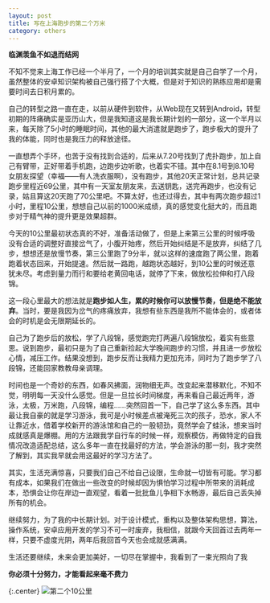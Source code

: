 ```yaml
---
layout: post
title: 写在上海跑步的第二个万米
category: others
---
```


**临渊羡鱼不如退而结网**

不知不觉来上海工作已经一个半月了，一个月的培训其实就是自己自学了一个月，虽然整体的安卓知识架构被自己强行搭了个大概，但是对于知识的熟练应用却是需要时间去日积月累的。

自己的转型之路一直在走，以前从硬件到软件，从Web现在又转到Android，转型初期的阵痛确实是亚历山大，但是我知道这是我长期计划的一部分，这一个半月以来，每天除了5小时的睡眠时间，其他的最大消遣就是跑步了，跑步极大的提升了我的体能，同时也是我压力的释放途径。

一直想弄个手环，也苦于没有找到合适的，后来从7.20号找到了虎扑跑步，加上自己有臂带，正好带着手机跑，边跑步边听歌，也着实不错。其中在8.1号到8.10号女朋友探望（幸福——有人洗衣服啊），没有跑步，其他20天正常计划，总共记录跑步里程近69公里，其中有一天室友朋友来，去送钥匙，送完再跑步，也没有记录，姑且算这20天跑了70公里吧。不算太好，也还过得去，其中有两次跑步超过1小时，里程10公里，想想自己以前的1000米成绩，真的感觉变化挺大的，而且跑步对于精气神的提升更是效果超群。

今天的10公里最初状态真的不好，准备活动做了，但是上来第三公里的时候呼吸没有合适的调整好直接岔气了，小腹开始疼，然后开始纠结是不是放弃，纠结了几步，想想还是放慢节奏，第三公里跑了9分半，就以这样的速度跑了两公里，跑着跑着状态回来，开始提速。然后就一路跑，越跑状态越好，到10公里的时候还意犹未尽。考虑到量力而行和要给老黄回电话，就停了下来，做放松拉伸和打八段锦。

这一段心里最大的想法就是**跑步如人生，累的时候你可以放慢节奏，但是绝不能放弃**。当时，要是我因为岔气的疼痛放弃，我想有些东西是我所不能体会的，或者体会的时机是会无限期延长的。

自己为了跑步后的放松，学了八段锦，感觉跑完打两遍八段锦放松，着实有些意思。说到跑步，最初只是为了自己重新捡起大学晚间跑步的习惯，并且进一步放松心情，减压工作。结果没想到，跑步反而让我精力更加充沛，同时为了跑步学了八段锦，还能回家教教母亲调理。

时间也是一个奇妙的东西，如春风拂面，润物细无声。改变起来潜移默化，不知不觉，明明每一天没什么感觉。但是一旦拉长时间梯度，再来看自己最近两年，游泳，太极，万米跑，八段锦，编程……突然回首一下，自己学了这么多东西。其中最让我自豪的就是学习游泳，我可是小时候差点被淹死三次的孩子，恐水，家人不让靠近水，借着学校新开的游泳馆和自己的一股韧劲，竟然学会了蛙泳，想来当时成就感真是爆棚。用的方法跟我学自行车的时候一样，观察模仿，再做特定的自我情况改造适配总结，这么多年一直在找最好的方法，学会游泳的那一刻，我才突然了解到，其实我早就会用这最好的学习方法了。

其实，生活充满惊喜，只要我们自己不给自己设限，生命就一切皆有可能。学习都有成本，如果我们在做出一些改变的时候却因为惧怕学习过程中所带来的消耗成本，恐惧会让你在岸边一直观望，看着一批批鱼儿争相下水畅游，最后自己丢失掉所有的机会。

继续努力，为了我的中长期计划。对于设计模式，重构以及整体架构思想，算法，操作系统，安卓应用开发的学习不可一时废弃，我相信，就跟今天回首过去两年一样，只要不虚度光阴，两年后我回首今天也会成就感满满。

生活还要继续，未来会更加美好，一切尽在掌握中，我看到了一束光照向了我

**你必须十分努力，才能看起来毫不费力**


{:.center}
![第二个10公里](http://qpncgsvxc.bkt.gdipper.com/assets/img/20150822/Screenshot_2015-08-23-00-35-08.png)
